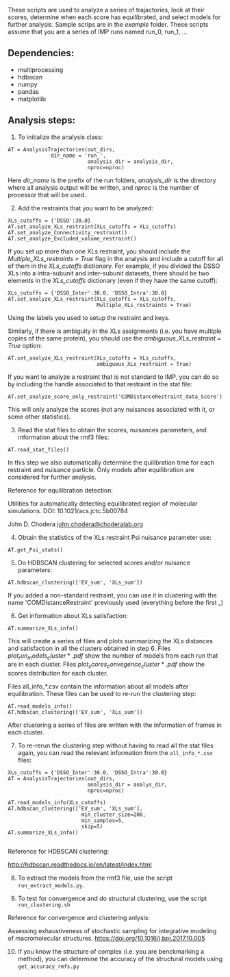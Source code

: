 These scripts are used to analyze a series of trajactories, look at their scores, determine when each score has equilibrated, and select models for further analysis. Sample scrips are in the *example* folder. These scripts assume that you are a series of IMP runs named run_0, run_1, ...

## Dependencies:
* multiprocessing
* hdbscan
* numpy
* pandas
* matplotlib

## Analysis steps:

1. To initialize the analysis class:

```
AT = AnalysisTrajectories(out_dirs,
			  dir_name = 'run_',
                          analysis_dir = analysis_dir,
                          nproc=nproc)

```
Here *dir_name* is the prefix of the run folders, *analysis_dir* is the directory where all analysis output will be written, and *nproc* is the number of processor that will be used. 

2. Add the restraints that you want to be analyzed:

```
XLs_cutoffs = {'DSSO':30.0}
AT.set_analyze_XLs_restraint(XLs_cutoffs = XLs_cutoffs)
AT.set_analyze_Connectivity_restraint()
AT.set_analyze_Excluded_volume_restraint()
```

If you set up more than one XLs restraint, you should include the *Multiple_XLs_restraints = True* flag in the analysis and include a cutoff for all of them in the *XLs_cutoffs* dictionary. For example, if you divided the DSSO XLs into a intra-subunit and inter-subunit datasets, there should be two elements in the *XLs_cutoffs* dictionary (even if they have the same cutoff):

```
XLs_cutoffs = {'DSSO_Inter':30.0, 'DSSO_Intra':30.0}
AT.set_analyze_XLs_restraint(XLs_cutoffs = XLs_cutoffs,
                             Multiple_XLs_restraints = True)
```
Using the labels you used to setup the restraint and keys.

Similarly, if there is ambiguity in the XLs assignments (i.e. you have multiple copies of the same protein), you should use the *ambiguous_XLs_restraint = True* option:

```
AT.set_analyze_XLs_restraint(XLs_cutoffs = XLs_cutoffs,
                             ambiguous_XLs_restraint = True)

```

If you want to analyze a restraint that is not standard to IMP, you can do so by including the handle associated to that restraint in the stat file:

```
AT.set_analyze_score_only_restraint('COMDistanceRestraint_data_Score')
```

This will only analyze the scores (not any nuisances associated with it, or some other statistics).


3. Read the stat files to obtain the scores, nuisances parameters, and information about the rmf3 files:

```
AT.read_stat_files()
```

In this step we also automatically determine the quilibration time for each restraint and nuisance particle. Only models after equilibration are considered for further analysis.


Reference for equilibration detection:

Utilities for automatically detecting equilibrated region of molecular simulations. DOI: 10.1021/acs.jctc.5b00784

John D. Chodera <john.chodera@choderalab.org>

4. Obtain the statistics of the XLs restraint Psi nuisance parameter use:
```
AT.get_Psi_stats()
```

5. Do HDBSCAN clustering for selected scores and/or nuisance parameters:
```
AT.hdbscan_clustering(['EV_sum', 'XLs_sum'])
```

If you added a non-standard restraint, you can use it in clustering with the name 'COMDistanceRestraint' previously used (everything before the first _)

6. Get information about XLs satisfaction:
```
AT.summarize_XLs_info()

```
This will create a series of files and plots summarizing the XLs distances and satisfaction in all the clusters obtained in step 6. Files $plot_run_models_cluster*.pdf$ show the number of models from each run that are in each cluster. Files $plot_scores_convegence_cluster*.pdf$ show the scores distribution for each cluster.

Files all_info_*.csv contain the information about all models after equilibration. These files can be used to re-run the clustering step:

```
AT.read_models_info()
AT.hdbscan_clustering(['EV_sum', 'XLs_sum'])
```

After clustering a series of files are written with the information of frames in each cluster.

7. To re-rerun the clustering step without having to read all the stat files again, you can read the relevant information from the `all_info_*.csv` files:

```
XLs_cutoffs = {'DSSO_Inter':30.0, 'DSSO_Intra':30.0}
AT = AnalysisTrajectories(out_dirs,
                          analysis_dir = analys_dir,
                          nproc=nproc)
			 
AT.read_models_info(XLs_cutoffs)
AT.hdbscan_clustering(['EV_sum', 'XLs_sum'],
                        min_cluster_size=200,
                        min_samples=5,
                        skip=5)
AT.summarize_XLs_info()
			
```

Reference for HDBSCAN clustering:

http://hdbscan.readthedocs.io/en/latest/index.html

8. To extract the models from the rmf3 file, use the script `run_extract_models.py`. 

9. To test for convergence and do structural clustering, use the script `run_clustering.sh`

Reference for convergence and clustering anlysis:

Assessing exhaustiveness of stochastic sampling for integrative modeling of macromolecular structures. https://doi.org/10.1016/j.bpj.2017.10.005


10. If you know the structure of complex (i.e. you are benckmarking a method), you can determine the accuracy of the structural models using `get_accuracy_rmfs.py`
